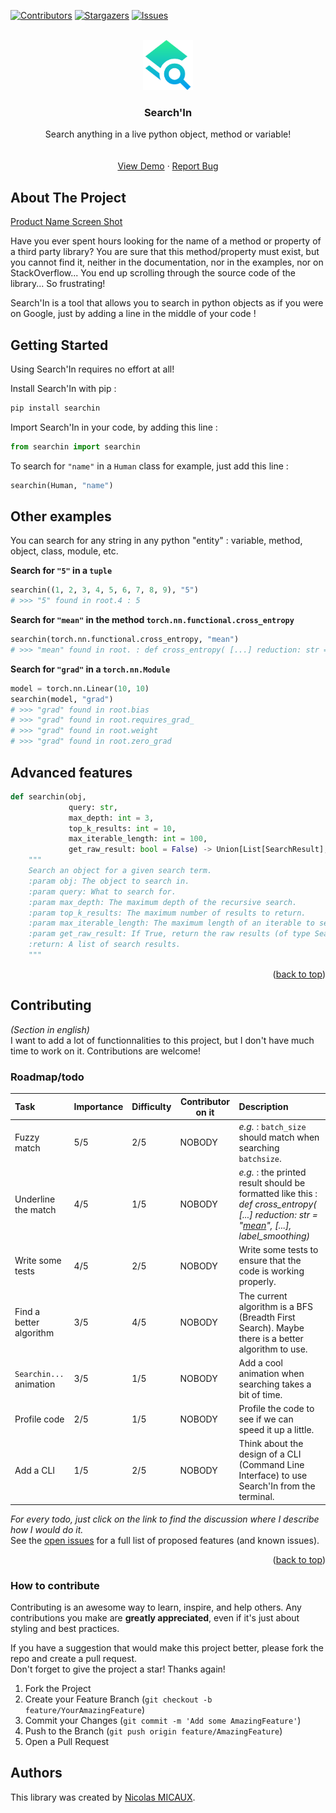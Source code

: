 <a name="readme-top"></a>
[![Contributors][contributors-shield]][contributors-url]<!--[![Forks][forks-shield]][forks-url]-->
[![Stargazers][stars-shield]][stars-url]
[![Issues][issues-shield]][issues-url]<!--[![MIT License][license-shield]][license-url]--><!--[![LinkedIn][linkedin-shield]][linkedin-url]-->


<!-- PROJECT LOGO -->
<br />
<div align="center">

  <a href="https://github.com/NicolasMICAUX/searchin">
    <img src="images/logo.png" alt="Logo" width="80" height="80">
  </a>

  <h3 align="center">Search'In</h3>

  <p align="center">
    Search anything in a live python object, method or variable!
    <br />
<!--
    <a href="https://github.com/NicolasMICAUX/searchin"><strong>Explore the docs »</strong></a>
-->
    <br />
    <br />
    <a href="https://github.com/NicolasMICAUX/searchin">View Demo</a>
    ·
    <a href="https://github.com/NicolasMICAUX/searchin/issues">Report Bug</a>
</div>


<!-- ABOUT THE PROJECT -->
## About The Project

[Product Name Screen Shot][product-screenshot]

Have you ever spent hours looking for the name of a method or property of a third party library? You are sure that this method/property must exist, but you cannot find it, neither in the documentation, nor in the examples, nor on StackOverflow... You end up scrolling through the source code of the library... So frustrating!

Search'In is a tool that allows you to search in python objects as if you were on Google, just by adding a line in the middle of your code !

<!-- GETTING STARTED -->
## Getting Started
Using Search'In requires no effort at all!

Install Search'In with pip :
```sh
pip install searchin
```

Import Search'In in your code, by adding this line :
```python
from searchin import searchin
```

To search for `"name"` in a `Human` class for example, just add this line :
```python
searchin(Human, "name")
```

<!-- USAGE EXAMPLES -->
## Other examples
You can search for any string in any python "entity" : variable, method, object, class, module, etc.

**Search for `"5"` in a `tuple`**
```python
searchin((1, 2, 3, 4, 5, 6, 7, 8, 9), "5")
# >>> "5" found in root.4 : 5
```

**Search for `"mean"` in the method `torch.nn.functional.cross_entropy`**
```python
searchin(torch.nn.functional.cross_entropy, "mean")
# >>> "mean" found in root. : def cross_entropy( [...] reduction: str = "mean", [...], label_smoothing)
```

**Search for `"grad"` in a `torch.nn.Module`**
```python
model = torch.nn.Linear(10, 10)
searchin(model, "grad")
# >>> "grad" found in root.bias
# >>> "grad" found in root.requires_grad_
# >>> "grad" found in root.weight
# >>> "grad" found in root.zero_grad
```

## Advanced features
```python
def searchin(obj,
             query: str,
             max_depth: int = 3,
             top_k_results: int = 10,
             max_iterable_length: int = 100,
             get_raw_result: bool = False) -> Union[List[SearchResult], None]:
    """
    Search an object for a given search term.
    :param obj: The object to search in.
    :param query: What to search for.
    :param max_depth: The maximum depth of the recursive search.
    :param top_k_results: The maximum number of results to return.
    :param max_iterable_length: The maximum length of an iterable to search in.
    :param get_raw_result: If True, return the raw results (of type SearchResult), else just print them.
    :return: A list of search results.
    """
```

<p align="right">(<a href="#readme-top">back to top</a>)</p>



<!-- CONTRIBUTING -->
## Contributing
_(Section in english)_  
I want to add a lot of functionnalities to this project, but I don't have much time to work on it. Contributions are welcome!  

<!-- ROADMAP-->
### Roadmap/todo
<!-- table with columns : task, importance, difficulty, status, description -->
| Task                     | Importance | Difficulty | Contributor on it | Description                                                                                                                                     |
|:-------------------------|------------|------------|-------------------|:------------------------------------------------------------------------------------------------------------------------------------------------|
| Fuzzy match              | 5/5        | 2/5        | NOBODY            | _e.g._ : `batch_size` should match when searching `batchsize`.                                                                                  |
| Underline the match      | 4/5        | 1/5        | NOBODY            | _e.g._ : the printed result should be formatted like this : _def cross_entropy( [...] reduction: str = "<u>mean</u>", [...], label_smoothing)_  |
| Write some tests         | 4/5        | 2/5        | NOBODY            | Write some tests to ensure that the code is working properly.                                                                                   |
| Find a better algorithm  | 3/5        | 4/5        | NOBODY            | The current algorithm is a BFS (Breadth First Search). Maybe there is a better algorithm to use.                                                |
| `Searchin...` animation  | 3/5        | 1/5        | NOBODY            | Add a cool animation when searching takes a bit of time.                                                                                        |
| Profile code             | 2/5        | 1/5        | NOBODY            | Profile the code to see if we can speed it up a little.                                                                                         |
| Add a CLI                | 1/5        | 2/5        | NOBODY            | Think about the design of a CLI (Command Line Interface) to use Search'In from the terminal.                                                    |


_For every todo, just click on the link to find the discussion where I describe how I would do it._  
See the [open issues](https://github.com/NicolasMICAUX/searchin/issues) for a full list of proposed features (and known issues).

<p align="right">(<a href="#readme-top">back to top</a>)</p>

### How to contribute
Contributing is an awesome way to learn, inspire, and help others. Any contributions you make are **greatly appreciated**, even if it's just about styling and best practices.

If you have a suggestion that would make this project better, please fork the repo and create a pull request.  
Don't forget to give the project a star! Thanks again!

1. Fork the Project
2. Create your Feature Branch (`git checkout -b feature/YourAmazingFeature`)
3. Commit your Changes (`git commit -m 'Add some AmazingFeature'`)
4. Push to the Branch (`git push origin feature/AmazingFeature`)
5. Open a Pull Request


## Authors
This library was created by [Nicolas MICAUX](https://github.com/NicolasMICAUX).


<!-- MARKDOWN LINKS & IMAGES -->
<!-- https://www.markdownguide.org/basic-syntax/#reference-style-links -->
[contributors-shield]: https://img.shields.io/github/contributors/NicolasMICAUX/searchin.svg?style=for-the-badge
[contributors-url]: https://github.com/NicolasMICAUX/searchin/graphs/contributors
[forks-shield]: https://img.shields.io/github/forks/NicolasMICAUX/searchin.svg?style=for-the-badge
[forks-url]: https://github.com/NicolasMICAUX/searchin/network/members
[stars-shield]: https://img.shields.io/github/stars/NicolasMICAUX/searchin.svg?style=for-the-badge
[stars-url]: https://github.com/NicolasMICAUX/searchin/stargazers
[issues-shield]: https://img.shields.io/github/issues/NicolasMICAUX/searchin.svg?style=for-the-badge
[issues-url]: https://github.com/NicolasMICAUX/searchin/issues

[//]: # ([license-shield]: https://img.shields.io/github/license/NicolasMICAUX/searchin.svg?style=for-the-badge)
[//]: # ([license-url]: https://github.com/NicolasMICAUX/searchin/blob/master/LICENSE.txt)
[//]: # ([linkedin-shield]: https://img.shields.io/badge/-LinkedIn-black.svg?style=for-the-badge&logo=linkedin&colorB=555)
[//]: # ([linkedin-url]: https://linkedin.com/in/othneildrew)
[product-screenshot]: images/screenshot.png

